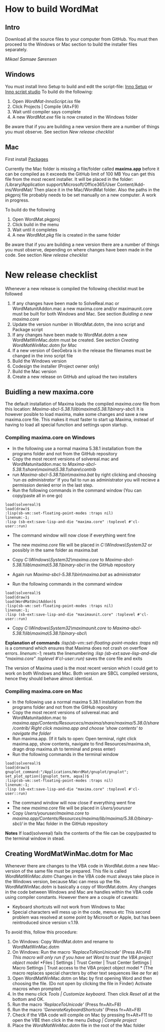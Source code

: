 # How to build WordMat

## Intro
Download all the source files to your computer from GitHub. You must then proceed to the Windows or Mac section to build the installer files separately.

*Mikael Samsøe Sørensen*

## Windows
You must install Inno Setup to build and edit the script-file: [Inno Setup](https://jrsoftware.org/isinfo.php) or [Inno script studio](https://www.kymoto.org/products/inno-script-studio/)
To build do the following:
1. Open *WordMat-InnoScript.iss* file
2. Click Projects | Compile  (Alt+F9)
3. Wait until compiler says complete
4. A new *WordMat.exe* file is now created in the Windows folder

Be aware that if you are building a new version there are a number of things you must observe. See section *New release checklist*

## Mac
First install [Packages](http://s.sudre.free.fr/Software/Packages/about.html)

Currently the Mac folder is missing a file/folder called **maxima.app** before it can be compiled as it exceeds the GitHub limit of 100 MB
You can get this file from the most recent installer. It will be placed in the folder: /Library/Application support/Microsoft/Office365/User Content/Add-ins/WordMat/ Then place it in the Mac/WordMat folder.
Also the paths in the pkgproj file probably needs to be set manually on a new computer. A work in progress.

To build do the following
1. Open WordMat.pkgproj
2. Click build in the menu
3. Wait until it completes
4. A new *WordMat.pkg* file is created in the same folder

Be aware that if you are building a new version there are a number of things you must observe, depending on where changes have been made in the code.
See section *New release checklist*

# New release checklist
Whenever a new release is compiled the following checklist must be followed
1. If any changes have been made to SolveReal.mac or WordMatunitAddon.mac a new maxima.core and/or maximaunit.core must be built for both Windows and Mac. See section *Buidling a new maxima.core*
2. Update the version number in WordMat.dotm, the inno script and Package script
3. If any changes have been made to WordMat.dotm a new WordMatWinMac.dotm must be created. See section *Creating WordMatWinMac.dotm for Mac*
4. If a new version of GeoGebra is in the release the filenames must be changed in the inno script file 
5. Build the Windows version
6. Codesign the installer (Project owner only)
7. Build the Mac version
8. Create a new release on GitHub and upload the two installers

## Buidling a new maxima.core
The default installation of Maxima loads the compiled *maxima.core* file from this location:
*Maxima-sbcl-5.38.1\lib\maxima\5.38.1\binary-sbcl\\*
It is however posible to load maxima, make some changes and save a new maxima.core file.
This makes it must faster to start up Maxima, instead of having to load all special function and settings upon startup.

### Compiling maxima.core on Windows
- In the following use a normal maxima 5.38.1 installation from the programs folder and not from the GitHub repository
- Copy the most recent versions of solvereal.mac and WordMatunitaddon.mac to *Maxima-sbcl-5.38.1\share\maxima\5.38.1\share\contrib*
- run *Maxima-sbcl-5.38.1\bin\maxima.bat* by right clicking and choosing *'run as administrator'*
If you fail to run as administrator you will recieve a permission denied error in the last step.
- Run the following commands in the command window (You can copy/paste all in one go)
```
load(solvereal)$
load(draw)$
:lisp(sb-vm::set-floating-point-modes :traps nil)
linenum:-1;
:lisp (sb-ext:save-lisp-and-die "maxima.core" :toplevel #'cl-user::run)
```

- The command window will now close if everything went fine
- The new *maxima.core* file will be placed in *C:\Windows\System32* or possibly in the same folder as maxima.bat
- Copy *C:\Windows\System32\maxima.core* to *Maxima-sbcl-5.38.1\lib\maxima\5.38.1\binary-sbcl* in the GitHub repository

- Again run *Maxima-sbcl-5.38.1\bin\maxima.bat* as administrator
- Run the following commands in the command window
```
load(solvereal)$
load(draw)$
load(WordMatUnitAddon)$
:lisp(sb-vm::set-floating-point-modes :traps nil)
linenum:-1;
:lisp (sb-ext:save-lisp-and-die "maximaunit.core" :toplevel #'cl-user::run)
```

- Copy *C:\Windows\System32\maximaunit.core* to *Maxima-sbcl-5.38.1\lib\maxima\5.38.1\binary-sbcl\\*

**Explanation of commands**
*:lisp(sb-vm::set-floating-point-modes :traps nil)*  is a command which ensures that Maxima does not crash on overflow errors.
*linenum:-1;*  resets the linenumbering
*:lisp (sb-ext:save-lisp-and-die "maxima.core" :toplevel #'cl-user::run)*     saves the core file and exits

The version of Maxima used is the most recent version which I could get to work on both Windows and Mac. Both version are SBCL compiled versions, hence they should behave almost identical.

### Compiling maxima.core on Mac
- In the following use a normal maxima 5.38.1 installation from the programs folder and not from the GitHub repository
- Copy the most recent versions of solvereal.mac and WordMatunitaddon.mac to *maxima.app/Contents/Resourcecs/maxima/share/maxima/5.38.0/share/contrib/*
  *Right click maxima.app and choose 'show contents' to navigate the folder*
- Run maxima.app.
  (If it fails to open: Open terminal, right click maxima.app, show contents, navigate to find Resources/maxima.sh, dragn drop maxima.sh to terminal and press enter)
- Run the following commands in the terminal window
```
load(solvereal)$
load(draw)$
gnuplot_command:"/Applications/WordMat/gnuplot/gnuplot";
set_plot_option([gnuplot_term, aqua])$
:lisp(sb-vm::set-floating-point-modes :traps nil)
linenum:-1;
:lisp (sb-ext:save-lisp-and-die "maxima.core" :toplevel #'cl-user::run)
```

- The command window will now close if everything went fine
- The new *maxima.core* file will be placed in *Users/youruser* 
- Copy *Users/youruser/maxima.core* to  *maxima.app/Contents/Resources/maxima/lib/maxima/5.38.0/binary-sbcl/* in the Mac folder in the GitHub repository

**Notes**
If load(solvereal) fails the contents of the file can be copy/pasted to the terminal window in stead.

## Creating WordMatWinMac.dotm for Mac
Whenever there are changes to the VBA code in WordMat.dotm a new Mac-version of the same file must be prepared. This file is called *WordMatWinMac.dotm*
Changes in the VBA code must always take place in the Windows version, because Mac can mess up the file. 
WordMatWinMac.dotm is basically a copy of WordMat.dotm. Any changes in the code between Windows and Mac are handles within the VBA code using compiler constants.
However there are a couple of caveats:
- Keyboard shortcuts will not work from Windows to Mac
- Special characters will mess up in the code, menus etc
  This second problem was resolved at some point by Microsoft or Apple, but has been reintroduced since version v.1.19.
  
To avoid this, follow this procedure:
1. On Windows: Copy WordMat.dotm and rename to WordMatWinMac.dotm
2. On Windows: Run the macro *'ReplaceToNonUnicode'* (Press Alt+F8)
*This macro will only run if you have set Word to trust the VBA project object model*
   *Files | Settings | Trust Center | Trust Center Settings | Macro Settings | Trust access to the VBA project object model *
   (The macro replaces special charcters by other text sequences like *ae* for æ)
3. Open WordMatWinMac.dotm on Mac by first opening Word and then choosing the file. (Do not open by clicking the file in Finder)
   Activate macros when prompted
4. In the menu click *Tools | Customize keyboard*. Then click *Reset all* at the bottom and OK.
5. Run the macro *'ReplaceToUnicode'* (Press fn+Alt+F8)
6. Run the macro *'GenerateKeyboardShortcuts'* (Press fn+Alt+F8)
7. Check if the VBA code will compile on Mac by pressing fn+Alt+F11 to open the VBE then click in the menu *Debug | Compile project*
8. Place the *WordMatWinMac.dotm* file in the root of the Mac folder


